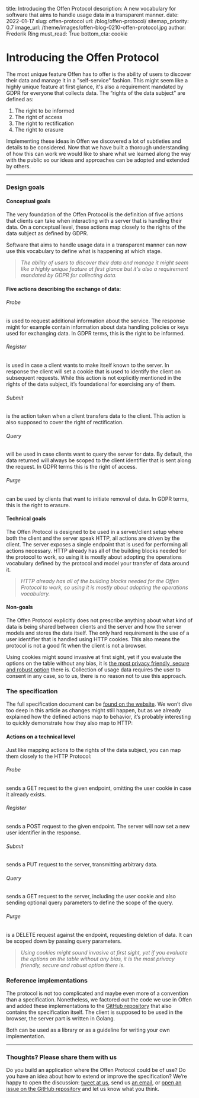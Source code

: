 title: Introducing the Offen Protocol
description: A new vocabulary for software that aims to handle usage data in a transparent manner.
date: 2022-01-17
slug: offen-protocol
url: /blog/offen-protocol/
sitemap_priority: 0.7
image_url: /theme/images/offen-blog-0210-offen-protocol.jpg
author: Frederik Ring
must_read: True
bottom_cta: cookie

# Introducing the Offen Protocol

The most unique feature Offen has to offer is the ability of users to discover their data and manage it in a "self-service" fashion. This might seem like a highly unique feature at first glance, it's also a requirement mandated by GDPR for everyone that collects data. The “rights of the data subject” are defined as:

1. The right to be informed
2. The right of access
3. The right to rectification
4. The right to erasure

Implementing these ideas in Offen we discovered a lot of subtleties and details to be considered. Now that we have built a thorough understanding of how this can work we would like to share what we learned along the way with the public so our ideas and approaches can be adopted and extended by others.

---

### Design goals

#### Conceptual goals

The very foundation of the Offen Protocol is the definition of five actions that clients can take when interacting with a server that is handling their data. On a conceptual level, these actions map closely to the rights of the data subject as defined by GDPR.

Software that aims to handle usage data in a transparent manner can now use this vocabulary to define what is happening at which stage.

> *The ability of users to discover their data and manage it might seem like a highly unique feature at first glance but it's also a requirement mandated by GDPR for collecting data.*

#### Five actions describing the exchange of data:

###### Probe
is used to request additional information about the service. The response might for example contain information about data handling policies or keys used for exchanging data. In GDPR terms, this is the right to be informed.
###### Register
is used in case a client wants to make itself known to the server. In response the client will set a cookie that is used to identify the client on subsequent requests. While this action is not explicitly mentioned in the rights of the data subject, it’s foundational for exercising any of them.
###### Submit
is the action taken when a client transfers data to the client. This action is also supposed to cover the right of rectification.
###### Query
will be used in case clients want to query the server for data. By default, the data returned will always be scoped to the client identifier that is sent along the request. In GDPR terms this is the right of access.
###### Purge
can be used by clients that want to initiate removal of data. In GDPR terms, this is the right to erasure.

#### Technical goals

The Offen Protocol is designed to be used in a server/client setup where both the client and the server speak HTTP, all actions are driven by the client. The server exposes a single endpoint that is used for performing all actions necessary. HTTP already has all of the building blocks needed for the protocol to work, so using it is mostly about adopting the operations vocabulary defined by the protocol and model your transfer of data around it.

> *HTTP already has all of the building blocks needed for the Offen Protocol to work, so using it is mostly about adopting the operations vocabulary.*

#### Non-goals

The Offen Protocol explicitly does not prescribe anything about what kind of data is being shared between clients and the server and how the server models and stores the data itself. The only hard requirement is the use of a user identifier that is handled using HTTP cookies. This also means the protocol is not a good fit when the client is not a browser.

Using cookies might sound invasive at first sight, yet if you evaluate the options on the table without any bias, it is [the most privacy friendly, secure and robust option](/blog/privacy-cookies/) there is. Collection of usage data requires the user to consent in any case, so to us, there is no reason not to use this approach.

### The specification

The full specification document can be [found on the website](https://offen.github.io/protocol/). We won’t dive too deep in this article as changes might still happen, but as we already explained how the defined actions map to behavior, it’s probably interesting to quickly demonstrate how they also map to HTTP:

#### Actions on a technical level

Just like mapping actions to the rights of the data subject, you can map them closely to the HTTP Protocol:

###### Probe
sends a GET request to the given endpoint, omitting the user cookie in case it already exists.
###### Register
sends a POST request to the given endpoint. The server will now set a new user identifier in the response.
###### Submit
sends a PUT request to the server, transmitting arbitrary data.
###### Query
sends a GET request to the server, including the user cookie and also sending optional query parameters to define the scope of the query.
###### Purge
is a DELETE request against the endpoint, requesting deletion of data. It can be scoped down by passing query parameters.

> *Using cookies might sound invasive at first sight, yet if you evaluate the options on the table without any bias, it is the most privacy friendly, secure and robust option there is.*

### Reference implementations

The protocol is not too complicated and maybe even more of a convention than a specification. Nonetheless, we factored out the code we use in Offen and added these implementations to the [GitHub repository](https://github.com/offen/protocol) that also contains the specification itself. The client is supposed to be used in the browser, the server part is written in Golang.

Both can be used as a library or as a guideline for writing your own implementation.

---

### Thoughts? Please share them with us

Do you build an application where the Offen Protocol could be of use? Do you have an idea about how to extend or improve the specification? We’re happy to open the discussion: [tweet at us](https://twitter.com/hioffen), send us [an email](mailto:hioffen@posteo.de), or [open an issue on the GitHub repository](https://github.com/offen/protocol) and let us know what you think.

